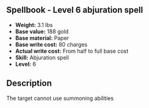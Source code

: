 ## Spellbook - Level 6 abjuration spell
- **Weight:** 3.1 lbs
- **Base value:** 188 gold
- **Base material:** Paper
- **Base write cost:** 80 charges
- **Actual write cost:** From half to full base cost
- **Skill:** Abjuration spell
- **Level:** 6
## Description
The target cannot use summoning abilities
